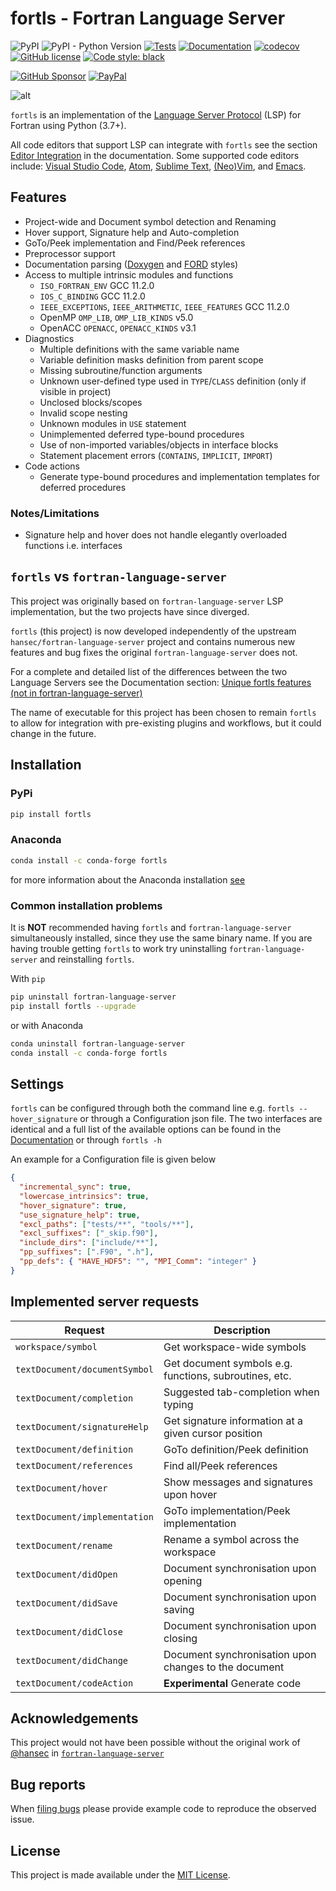 # fortls - Fortran Language Server

![PyPI](https://img.shields.io/pypi/v/fortls)
![PyPI - Python Version](https://img.shields.io/pypi/pyversions/fortls)
[![Tests](https://github.com/gnikit/fortls/actions/workflows/main.yml/badge.svg)](https://github.com/gnikit/fortls/actions/workflows/main.yml)
[![Documentation](https://github.com/gnikit/fortls/actions/workflows/docs.yml/badge.svg)](https://github.com/gnikit/fortls/actions/workflows/docs.yml)
[![codecov](https://codecov.io/gh/gnikit/fortls/branch/master/graph/badge.svg?token=ZEXUX0R65M)](https://codecov.io/gh/gnikit/fortls)
[![GitHub license](https://img.shields.io/github/license/gnikit/fortls)](https://github.com/gnikit/fortls/blob/dev/LICENSE)
[![Code style: black](https://img.shields.io/badge/code%20style-black-000000.svg)](https://github.com/psf/black)

[![GitHub Sponsor](https://img.shields.io/static/v1?style=social&label=Sponsor&message=%E2%9D%A4&logo=GitHub&color&link=%3Curl%3E)](https://github.com/sponsors/gnikit)
[![PayPal](https://img.shields.io/static/v1?style=social&label=Donate&message=%E2%9D%A4&logo=Paypal&color&link=%3Curl%3E)](https://paypal.me/inikit)

![alt](https://raw.githubusercontent.com/gnikit/fortls/master/assets/animations/intro-demo.gif)

`fortls` is an implementation of the [Language Server Protocol](https://github.com/Microsoft/language-server-protocol)
(LSP) for Fortran using Python (3.7+).

All code editors that support LSP can integrate with `fortls` see the section
[Editor Integration](https://gnikit.github.io/fortls/editor_integration.html#editor-integration) in the documentation.
Some supported code editors include:
[Visual Studio Code](https://gnikit.github.io/fortls/editor_integration.html#visual-studio-code),
[Atom](https://gnikit.github.io/fortls/editor_integration.html#atom),
[Sublime Text](https://gnikit.github.io/fortls/editor_integration.html#sublime-text),
[(Neo)Vim](https://gnikit.github.io/fortls/editor_integration.html#vim-neovim-gvim),
and [Emacs](https://gnikit.github.io/fortls/editor_integration.html#emacs).

## Features

- Project-wide and Document symbol detection and Renaming
- Hover support, Signature help and Auto-completion
- GoTo/Peek implementation and Find/Peek references
- Preprocessor support
- Documentation parsing ([Doxygen](http://www.doxygen.org/) and
  [FORD](https://github.com/Fortran-FOSS-Programmers/ford) styles)
- Access to multiple intrinsic modules and functions
  - `ISO_FORTRAN_ENV` GCC 11.2.0
  - `IOS_C_BINDING` GCC 11.2.0
  - `IEEE_EXCEPTIONS`, `IEEE_ARITHMETIC`, `IEEE_FEATURES` GCC 11.2.0
  - OpenMP `OMP_LIB`, `OMP_LIB_KINDS` v5.0
  - OpenACC `OPENACC`, `OPENACC_KINDS` v3.1
- Diagnostics
  - Multiple definitions with the same variable name
  - Variable definition masks definition from parent scope
  - Missing subroutine/function arguments
  - Unknown user-defined type used in `TYPE`/`CLASS` definition
    (only if visible in project)
  - Unclosed blocks/scopes
  - Invalid scope nesting
  - Unknown modules in `USE` statement
  - Unimplemented deferred type-bound procedures
  - Use of non-imported variables/objects in interface blocks
  - Statement placement errors (`CONTAINS`, `IMPLICIT`, `IMPORT`)
- Code actions
  - Generate type-bound procedures and implementation templates for
    deferred procedures

### Notes/Limitations

- Signature help and hover does not handle elegantly overloaded functions i.e. interfaces

## `fortls` vs `fortran-language-server`

This project was originally based on `fortran-language-server` LSP implementation, but the two projects have since diverged.

`fortls` (this project) is now developed independently of the upstream `hansec/fortran-language-server` project and contains numerous new features and bug fixes
the original `fortran-language-server` does not.

For a complete and detailed list of the differences between the two Language Servers
see the Documentation section: [Unique fortls features (not in fortran-language-server)](https://gnikit.github.io/fortls/fortls_changes.html)

The name of executable for this project has been chosen to remain `fortls`
to allow for integration with pre-existing plugins and workflows, but it could
change in the future.

## Installation

### PyPi

```sh
pip install fortls
```

### Anaconda

```sh
conda install -c conda-forge fortls
```

for more information about the Anaconda installation [see](https://github.com/conda-forge/fortls-feedstock#about-fortls)

### Common installation problems

It is **NOT** recommended having `fortls` and `fortran-language-server`
simultaneously installed, since they use the same binary name. If you are having trouble
getting `fortls` to work try uninstalling `fortran-language-server` and reinstalling `fortls`.

With `pip`

```sh
pip uninstall fortran-language-server
pip install fortls --upgrade
```

or with Anaconda

```sh
conda uninstall fortran-language-server
conda install -c conda-forge fortls
```

## Settings

`fortls` can be configured through both the command line e.g.
`fortls --hover_signature` or through a Configuration json file.
The two interfaces are identical and a full list of the available options can
be found in the [Documentation](https://gnikit.github.io/fortls/options.html)
or through `fortls -h`

An example for a Configuration file is given below

```json
{
  "incremental_sync": true,
  "lowercase_intrinsics": true,
  "hover_signature": true,
  "use_signature_help": true,
  "excl_paths": ["tests/**", "tools/**"],
  "excl_suffixes": ["_skip.f90"],
  "include_dirs": ["include/**"],
  "pp_suffixes": [".F90", ".h"],
  "pp_defs": { "HAVE_HDF5": "", "MPI_Comm": "integer" }
}
```

## Implemented server requests

| Request                       | Description                                            |
| ----------------------------- | ------------------------------------------------------ |
| `workspace/symbol`            | Get workspace-wide symbols                             |
| `textDocument/documentSymbol` | Get document symbols e.g. functions, subroutines, etc. |
| `textDocument/completion`     | Suggested tab-completion when typing                   |
| `textDocument/signatureHelp`  | Get signature information at a given cursor position   |
| `textDocument/definition`     | GoTo definition/Peek definition                        |
| `textDocument/references`     | Find all/Peek references                               |
| `textDocument/hover`          | Show messages and signatures upon hover                |
| `textDocument/implementation` | GoTo implementation/Peek implementation                |
| `textDocument/rename`         | Rename a symbol across the workspace                   |
| `textDocument/didOpen`        | Document synchronisation upon opening                  |
| `textDocument/didSave`        | Document synchronisation upon saving                   |
| `textDocument/didClose`       | Document synchronisation upon closing                  |
| `textDocument/didChange`      | Document synchronisation upon changes to the document  |
| `textDocument/codeAction`     | **Experimental** Generate code                         |

## Acknowledgements

This project would not have been possible without the original work of [@hansec](https://github.com/hansec/)
in [`fortran-language-server`](https://github.com/hansec/fortran-language-server)

<!-- ## Support

If you want to support this project you can do it through

[![Alt](https://www.paypalobjects.com/webstatic/mktg/Logo/pp-logo-150px.png)](https://paypal.me/inikit)
[!["Buy Me A Coffee"](https://www.buymeacoffee.com/assets/img/custom_images/orange_img.png)](https://www.buymeacoffee.com/gnikit) -->

## Bug reports

When [filing bugs](https://github.com/gnikit/fortls/issues/new)
please provide example code to reproduce the observed issue.

## License

This project is made available under the [MIT License](https://github.com/gnikit/fortls/blob/dev/LICENSE).

